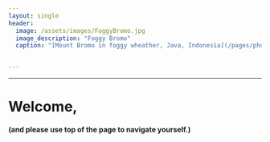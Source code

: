 ```yaml
---
layout: single
header:
  image: /assets/images/FoggyBromo.jpg
  image_description: "Foggy Bromo"
  caption: "[Mount Bromo in foggy wheather, Java, Indonesia](/pages/photo_work/index.html)"


---
```


---
# Welcome,

#### (and please use top of the page to navigate yourself.)
